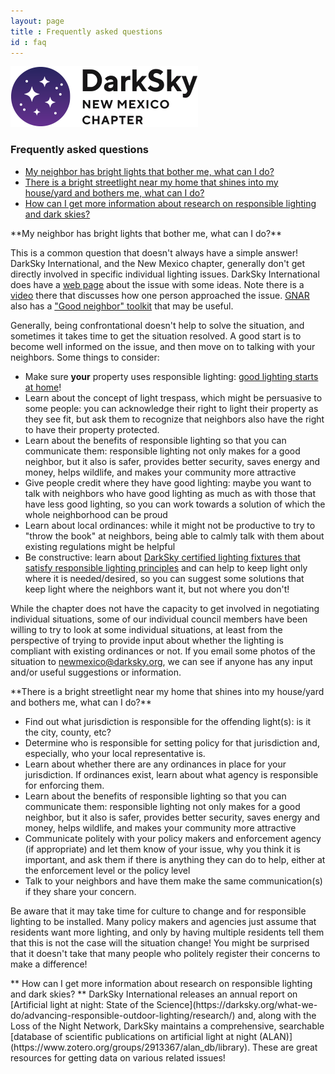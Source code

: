 ```yaml
---
layout: page
title : Frequently asked questions
id : faq
---
```


![logo](../logo.png)

### Frequently asked questions

- [My neighbor has bright lights that bother me, what can I do?](#neighbor)
- [There is a bright streetlight near my home that shines into my house/yard and bothers me, what can I do?](#streetlight)
- [How can I get more information about research on responsible lighting and dark skies?](#literature)

<A NAME=neighbor>
**My neighbor has bright lights that bother me, what can I do?**

This is a common question that doesn't always have a simple answer!
DarkSky International, and the New Mexico chapter, generally don't
get directly involved in specific individual lighting issues. DarkSky
International does have a [web page](https://darksky.org/resources/what-is-light-pollution/light-pollution-solutions/lighting/my-neighbors-lighting/)
about the issue with some ideas.
Note there is a [video](https://www.youtube.com/watch?v=9EwvZvuvBNY&feature=youtu.be) there
that discusses how one person approached the issue. [GNAR](https://extension.usu.edu/gnar/) also has a
["Good neighbor" toolkit](https://extension.usu.edu/gnar/tools/ds-tools/good_neighbor) that may be useful.

Generally, being confrontational doesn't help to solve the situation,
and sometimes it takes time to get the situation resolved. A good start
is to become well informed on the issue, and then move on to talking
with your neighbors. Some things to consider:
  - Make sure **your** property uses responsible lighting: [good lighting starts
at home](https://darksky.org/what-we-do/advancing-responsible-outdoor-lighting/home/)!
  - Learn about the concept of light trespass, which might be persuasive
to some people: you can acknowledge their right to light their property as
they see fit, but ask them to recognize that neighbors also have the right to have
their property protected.
  - Learn about the benefits of responsible lighting so that you can 
communicate them: responsible lighting not only makes for a good neighbor,
but it also is safer, provides better security, saves energy and money,
helps wildlife, and makes your community more attractive
  - Give people credit where they have good lighting: maybe you want
to talk with neighbors who have good lighting as much as with those
that have less good lighting, so you can work towards a solution of which
the whole neighborhood can be proud
  - Learn about local ordinances: while it might not be productive to
try to "throw the book" at neighbors, being able to calmly talk with
them about existing regulations might be helpful
  - Be constructive: learn about [DarkSky certified lighting fixtures that satisfy responsible
lighting principles](https://darksky.org/what-we-do/darksky-approved/#!/Residential/c/12499367/offset=0&sort=nameAsc) 
and can help to keep light only where it is needed/desired, so you can
suggest some solutions that keep light where the neighbors want it, but
not where you don't!

While the chapter does not have the capacity to get involved in
negotiating individual situations, some of our individual council members have
been willing to try to look at some individual situations, at
least from the perspective of trying to provide input about
whether the lighting is compliant with existing ordinances or
not. If you email some photos of the situation to newmexico@darksky.org, we
can see if anyone has any input and/or useful suggestions
or information.

<A NAME=streetlight>
**There is a bright streetlight near my home that shines into my house/yard and
bothers me, what can I do?**

  - Find out what jurisdiction is responsible for the offending light(s): is it the
city, county, etc?  
  - Determine who is responsible for setting policy for that jurisdiction and, especially,
who your local representative is. 
  - Learn about whether there are any ordinances in place for your jurisdiction. If
ordinances exist, learn about what agency is responsible for enforcing them.
  - Learn about the benefits of responsible lighting so that you can 
communicate them: responsible lighting not only makes for a good neighbor,
but it also is safer, provides better security, saves energy and money,
helps wildlife, and makes your community more attractive
  - Communicate politely with your policy makers and enforcement agency (if appropriate)
and let them know of your issue, why you think it is important,
and ask them if there is anything they can do to help, either at the enforcement
level or the policy level
  - Talk to your neighbors and have them make the same communication(s) if they 
share your concern.

Be aware that it may take time for culture to change and for
responsible lighting to be installed. Many policy makers and agencies
just assume that residents want more lighting, and only by having
multiple residents tell them that this is not the case will the
situation change!  You might be surprised that it doesn't take that
many people who politely register their concerns to make a difference!

<A NAME=literature>
** How can I get more information about research on responsible lighting and dark skies? **
DarkSky International releases an annual report on 
[Artificial light at night: State of the Science](https://darksky.org/what-we-do/advancing-responsible-outdoor-lighting/research/)
and, along with the Loss of the Night Network, DarkSky maintains a comprehensive, searchable 
[database of scientific publications on artificial light at night (ALAN)](https://www.zotero.org/groups/2913367/alan_db/library).
These are great resources for getting data on various related issues!

